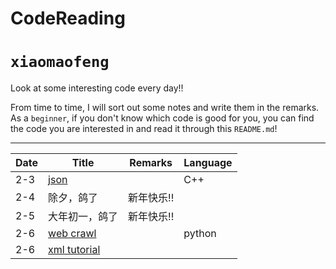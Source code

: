 # CodeReading

`xiaomaofeng`
===========================

Look at some interesting code every day!!

From time to time, I will sort out some notes and write them in the remarks. As a `beginner`, if you don't know which code is good for you, you can find the code you are interested in and read it through this `README.md`! 

****

|Date|Title|Remarks|Language|
|-|-|-|-|
|2-3|[json](https://github.com/nlohmann/json#json-as-first-class-data-type "JSON for Mordenn C++")| |C++|
|2-4|除夕，鸽了|新年快乐!!| |
|2-5|大年初一，鸽了|新年快乐!!| |
|2-6|[web crawl](https://github.com/aosabook/500lines/tree/master/crawler)| |python|
|2-6|[xml tutorial](http://www.runoob.com/xml/xml-tutorial.html)|
